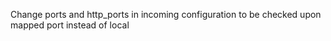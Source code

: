 Change ports and http_ports in incoming configuration to be checked upon mapped port instead of local